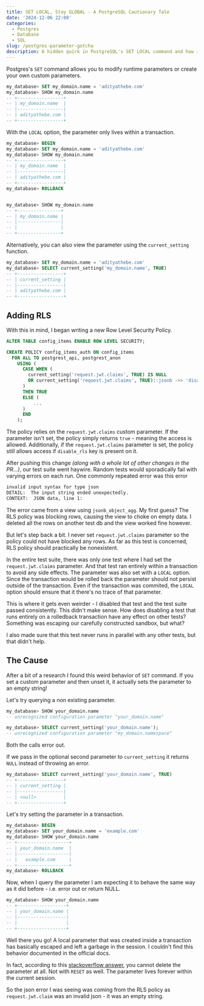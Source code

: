```yaml
---
title: SET LOCAL, Stay GLOBAL - A PostgreSQL Cautionary Tale
date: '2024-12-06 22:00'
categories:
  - Postgres
  - Database
  - SQL
slug: /postgres-parameter-gotcha
description: A hidden quirk in PostgreSQL's SET LOCAL command and how it unexpectedly affected our Row Level Security policy.
---
```


Postgres's `SET` command allows you to modify runtime parameters or create your own custom parameters.

```sql
my_database> SET my_domain.name = 'adityathebe.com'
my_database> SHOW my_domain.name
-- +-----------------+
-- | my_domain.name  |
-- |-----------------|
-- | adityathebe.com |
-- +-----------------+
```

With the `LOCAL` option, the parameter only lives within a transaction.

```sql
my_database> BEGIN
my_database> SET my_domain.name = 'adityathebe.com'
my_database> SHOW my_domain.name
-- +-----------------+
-- | my_domain.name  |
-- |-----------------|
-- | adityathebe.com |
-- +-----------------+
my_database> ROLLBACK


my_database> SHOW my_domain.name
-- +----------------+
-- | my_domain.name |
-- |----------------|
-- |                |
-- +----------------+
```

Alternatively, you can also view the parameter using the `current_setting` function.

```sql
my_database> SET my_domain.name = 'adityathebe.com'
my_database> SELECT current_setting('my_domain.name', TRUE)
-- +-----------------+
-- | current_setting |
-- |-----------------|
-- | adityathebe.com |
-- +-----------------+
```

## Adding RLS

With this in mind, I began writing a new Row Level Security Policy.

```sql
ALTER TABLE config_items ENABLE ROW LEVEL SECURITY;

CREATE POLICY config_items_auth ON config_items
  FOR ALL TO postgrest_api, postgrest_anon
    USING (
      CASE WHEN (
        current_setting('request.jwt.claims', TRUE) IS NULL
        OR current_setting('request.jwt.claims', TRUE)::jsonb ->> 'disable_rls' IS NOT NULL
      )
      THEN TRUE
      ELSE (
          ...
      )
      END
    );
```

The policy relies on the `request.jwt.claims` custom parameter.
If the parameter isn't set, the policy simply returns `true` - meaning the access is allowed.
Additionally, if the `request.jwt.claims` parameter is set, the policy still allows access if `disable_rls` key is present on it.

After pushing this change _(along with a whole lot of other changes in the PR...)_, our test suite went haywire.
Random tests would sporadically fail with varying errors on each run.
One commonly repeated error was this error

```txt
invalid input syntax for type json
DETAIL:  The input string ended unexpectedly.
CONTEXT:  JSON data, line 1:
```

The error came from a view using `jsonb_object_agg`.
My first guess? The RLS policy was blocking rows, causing the view to choke on empty data.
I deleted all the rows on another test db and the view worked fine however.

But let's step back a bit. I never set `request.jwt.claims` parameter so the policy could not have blocked any rows.
As far as this test is concerned, RLS policy should practically be nonexistent.

In the entire test suite, there was only one test where I had set the `request.jwt.claims` parameter.
And that test ran entirely within a transaction to avoid any side effects.
The parameter was also set with a `LOCAL` option.
Since the transaction would be rolled back the parameter should not persist outside of the transaction.
Even if the transaction was commited, the `LOCAL` option should ensure that it there's no trace of that parameter.

This is where it gets even weirder - I disabled that test and the test suite passed consistently.
This didn't make sense.
How does disabling a test that runs entirely on a rolledback transaction have any effect on other tests?
Something was escaping our carefully constructed sandbox, but what?

I also made sure that this test never runs in parallel with any other tests, but that didn't help.

## The Cause

After a bit of a research I found this weird behavior of `SET` command.
If you set a custom parameter and then unset it, it actually sets the parameter to an empty string!

Let's try querying a non existing parameter.

```sql
my_database> SHOW your_domain.name
-- unrecognized configuration parameter "your_domain.name"

my_database> SELECT current_setting('your_domain.name');
-- unrecognized configuration parameter "my_domain.namespace"
```

Both the calls error out.

If we pass in the optional second parameter to `current_setting` it returns `NULL` instead of throwing an error.

```sql
my_database> SELECT current_setting('your_domain.name', TRUE)
-- +-----------------+
-- | current_setting |
-- |-----------------|
-- | <null>          |
-- +-----------------+
```

Let's try setting the parameter in a transaction.

```sql
my_database> BEGIN
my_database> SET your_domain.name = 'example.com'
my_database> SHOW your_domain.name
-- +-------------------+
-- | your_domain.name  |
-- |-------------------|
-- |   example.com     |
-- +-------------------+
my_database> ROLLBACK
```

Now, when I query the parameter I am expecting it to behave the same way as it did before - i.e. error out or return NULL.

```sql
my_database> SHOW your_domain.name
-- +------------------+
-- | your_domain.name |
-- |------------------|
-- |                  |
-- +------------------+
```

Well there you go! A local parameter that was created inside a transaction has basically escaped and left a garbage
in the session. I couldn't find this behavior documented in the official docs.

In fact, according to this [stackoverflow answer](https://stackoverflow.com/questions/50923911/how-to-remove-configuration-parameter),
you cannot delete the parameter at all. Not with `RESET` as well. The parameter lives forever within the current
session.

So the json error I was seeing was coming from the RLS policy as `request.jwt.claim` was an invalid json - it was an empty string.
